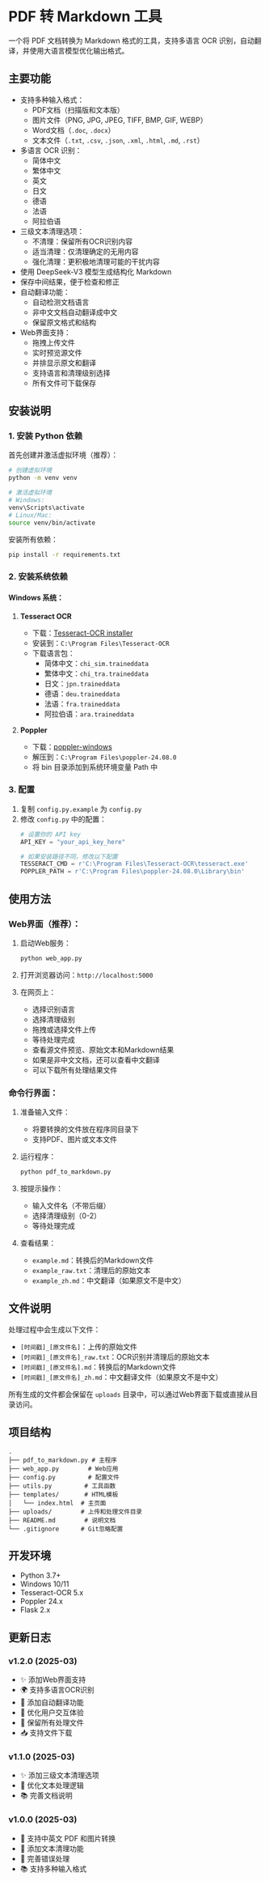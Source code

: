 # PDF 转 Markdown 工具

一个将 PDF 文档转换为 Markdown 格式的工具，支持多语言 OCR 识别，自动翻译，并使用大语言模型优化输出格式。

## 主要功能

- 支持多种输入格式：
  - PDF文档（扫描版和文本版）
  - 图片文件（PNG, JPG, JPEG, TIFF, BMP, GIF, WEBP）
  - Word文档（`.doc`, `.docx`）
  - 文本文件（`.txt`, `.csv`, `.json`, `.xml`, `.html`, `.md`, `.rst`）
- 多语言 OCR 识别：
  - 简体中文
  - 繁体中文
  - 英文
  - 日文
  - 德语
  - 法语
  - 阿拉伯语
- 三级文本清理选项：
  - 不清理：保留所有OCR识别内容
  - 适当清理：仅清理确定的无用内容
  - 强化清理：更积极地清理可能的干扰内容
- 使用 DeepSeek-V3 模型生成结构化 Markdown
- 保存中间结果，便于检查和修正
- 自动翻译功能：
  - 自动检测文档语言
  - 非中文文档自动翻译成中文
  - 保留原文格式和结构
- Web界面支持：
  - 拖拽上传文件
  - 实时预览源文件
  - 并排显示原文和翻译
  - 支持语言和清理级别选择
  - 所有文件可下载保存

## 安装说明

### 1. 安装 Python 依赖

首先创建并激活虚拟环境（推荐）：
```bash
# 创建虚拟环境
python -m venv venv

# 激活虚拟环境
# Windows:
venv\Scripts\activate
# Linux/Mac:
source venv/bin/activate
```

安装所有依赖：
```bash
pip install -r requirements.txt
```

### 2. 安装系统依赖

#### Windows 系统：

1. **Tesseract OCR**
   - 下载：[Tesseract-OCR installer](https://github.com/UB-Mannheim/tesseract/wiki)
   - 安装到：`C:\Program Files\Tesseract-OCR`
   - 下载语言包：
     - 简体中文：`chi_sim.traineddata`
     - 繁体中文：`chi_tra.traineddata`
     - 日文：`jpn.traineddata`
     - 德语：`deu.traineddata`
     - 法语：`fra.traineddata`
     - 阿拉伯语：`ara.traineddata`

2. **Poppler**
   - 下载：[poppler-windows](https://github.com/oschwartz10612/poppler-windows/releases/)
   - 解压到：`C:\Program Files\poppler-24.08.0`
   - 将 bin 目录添加到系统环境变量 Path 中

### 3. 配置

1. 复制 `config.py.example` 为 `config.py`
2. 修改 `config.py` 中的配置：
   ```python
   # 设置你的 API key
   API_KEY = "your_api_key_here"
   
   # 如果安装路径不同，修改以下配置
   TESSERACT_CMD = r'C:\Program Files\Tesseract-OCR\tesseract.exe'
   POPPLER_PATH = r'C:\Program Files\poppler-24.08.0\Library\bin'
   ```

## 使用方法

### Web界面（推荐）：

1. 启动Web服务：
   ```bash
   python web_app.py
   ```

2. 打开浏览器访问：`http://localhost:5000`

3. 在网页上：
   - 选择识别语言
   - 选择清理级别
   - 拖拽或选择文件上传
   - 等待处理完成
   - 查看源文件预览、原始文本和Markdown结果
   - 如果是非中文文档，还可以查看中文翻译
   - 可以下载所有处理结果文件

### 命令行界面：

1. 准备输入文件：
   - 将要转换的文件放在程序同目录下
   - 支持PDF、图片或文本文件

2. 运行程序：
   ```bash
   python pdf_to_markdown.py
   ```

3. 按提示操作：
   - 输入文件名（不带后缀）
   - 选择清理级别（0-2）
   - 等待处理完成

4. 查看结果：
   - `example.md`：转换后的Markdown文件
   - `example_raw.txt`：清理后的原始文本
   - `example_zh.md`：中文翻译（如果原文不是中文）

## 文件说明

处理过程中会生成以下文件：
- `[时间戳]_[原文件名]`：上传的原始文件
- `[时间戳]_[原文件名]_raw.txt`：OCR识别并清理后的原始文本
- `[时间戳]_[原文件名].md`：转换后的Markdown文件
- `[时间戳]_[原文件名]_zh.md`：中文翻译文件（如果原文不是中文）

所有生成的文件都会保留在 `uploads` 目录中，可以通过Web界面下载或直接从目录访问。

## 项目结构
```
.
├── pdf_to_markdown.py # 主程序
├── web_app.py        # Web应用
├── config.py         # 配置文件
├── utils.py         # 工具函数
├── templates/       # HTML模板
│   └── index.html  # 主页面
├── uploads/        # 上传和处理文件目录
├── README.md        # 说明文档
└── .gitignore      # Git忽略配置
```

## 开发环境

- Python 3.7+
- Windows 10/11
- Tesseract-OCR 5.x
- Poppler 24.x
- Flask 2.x

## 更新日志

### v1.2.0 (2025-03)
- ✨ 添加Web界面支持
- 🌍 支持多语言OCR识别
- 🔄 添加自动翻译功能
- 📱 优化用户交互体验
- 💾 保留所有处理文件
- 📥 支持文件下载

### v1.1.0 (2025-03)
- ✨ 添加三级文本清理选项
- 🔧 优化文本处理逻辑
- 📚 完善文档说明

### v1.0.0 (2025-03)
- 🎯 支持中英文 PDF 和图片转换
- 📝 添加文本清理功能
- 🔧 完善错误处理
- 📚 支持多种输入格式